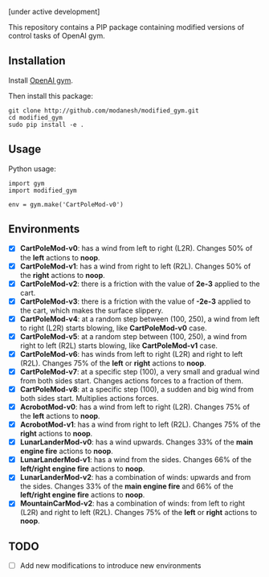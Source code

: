 [under active development]

This repository contains a PIP package containing modified versions of control tasks of OpenAI gym. 

## Installation
Install [OpenAI gym](https://gym.openai.com/).

Then install this package:

```
git clone http://github.com/modanesh/modified_gym.git
cd modified_gym
sudo pip install -e .
```

## Usage
Python usage:
```
import gym
import modified_gym

env = gym.make('CartPoleMod-v0')
```

## Environments
- [x] **CartPoleMod-v0**: has a wind from left to right (L2R). Changes 50% of the **left** actions to **noop**. 
- [x] **CartPoleMod-v1**: has a wind from right to left (R2L). Changes 50% of the **right** actions to **noop**. 
- [x] **CartPoleMod-v2**: there is a friction with the value of **2e-3** applied to the cart. 
- [x] **CartPoleMod-v3**: there is a friction with the value of **-2e-3** applied to the cart, which makes the surface slippery.
- [x] **CartPoleMod-v4**: at a random step between (100, 250), a wind from left to right (L2R) starts blowing, like **CartPoleMod-v0** case. 
- [x] **CartPoleMod-v5**: at a random step between (100, 250), a wind from right to left (R2L) starts blowing, like **CartPoleMod-v1** case.
- [x] **CartPoleMod-v6**: has winds from left to right (L2R) and right to left (R2L). Changes 75% of the **left** or **right** actions to **noop**.
- [x] **CartPoleMod-v7**: at a specific step (100), a very small and gradual wind from both sides start. Changes actions forces to a fraction of them.
- [x] **CartPoleMod-v8**: at a specific step (100), a sudden and big wind from both sides start. Multiplies actions forces.
- [x] **AcrobotMod-v0**: has a wind from left to right (L2R). Changes 75% of the **left** actions to **noop**. 
- [x] **AcrobotMod-v1**: has a wind from right to left (R2L). Changes 75% of the **right** actions to **noop**. 
- [x] **LunarLanderMod-v0**: has a wind upwards. Changes 33% of the **main engine fire** actions to **noop**. 
- [x] **LunarLanderMod-v1**: has a wind from the sides. Changes 66% of the **left/right engine fire** actions to **noop**. 
- [x] **LunarLanderMod-v2**: has a combination of winds: upwards and from the sides. Changes 33% of the **main engine fire** and 66% of the **left/right engine fire** actions to **noop**. 
- [x] **MountainCarMod-v2**: has a combination of winds: from left to right (L2R) and right to left (R2L). Changes 75% of the **left** or **right** actions to **noop**. 

## TODO
- [ ] Add new modifications to introduce new environments